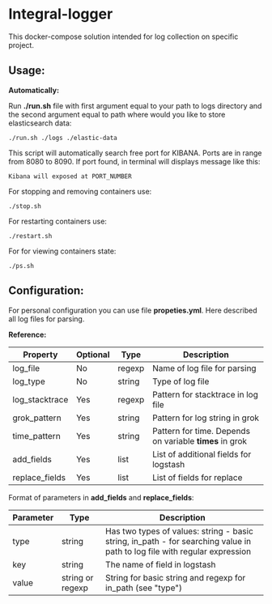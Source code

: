 Integral-logger
===================
This docker-compose solution intended for log collection on specific project.


Usage:
-----
**Automatically:**

Run **./run.sh** file with first argument equal to your path to logs directory and the second argument equal to path where would you like to store elasticsearch data:

    ./run.sh ./logs ./elastic-data
    
This script will automatically search free port for KIBANA. Ports are in range from 8080 to 8090. If port found, in terminal will displays message like this:

    Kibana will exposed at PORT_NUMBER

For stopping and removing containers use:
    
    ./stop.sh

For restarting containers use:

    ./restart.sh

For for viewing containers state:

    ./ps.sh

Configuration:
-----

For personal configuration you can use file **propeties.yml**. Here described all log files for parsing.

**Reference:**

|     Property    | Optional |  Type  | Description 
|-----------------|----------|--------|-----------------------------
| log\_file       | No       | regexp | Name of log file for parsing
| log\_type       | No       | string | Type of log file
| log\_stacktrace | Yes      | regexp | Pattern for stacktrace in log file
| grok\_pattern   | Yes      | string | Pattern for log string in grok
| time\_pattern   | Yes      | string | Pattern for time. Depends on variable **times** in grok
| add\_fields     | Yes      |  list  | List of additional fields for logstash
| replace\_fields | Yes      |  list  | List of fields for replace

Format of parameters in **add\_fields** and **replace_fields**:

| Parameter |       Type       | Description
|-----------|------------------|---------------------------------------------------------------------------------------------------------------------------
| type      |      string      | Has two types of values: string - basic string, in\_path - for searching value in path to log file with regular expression
| key       |      string      | The name of field in logstash
| value     | string or regexp | String for basic string and regexp for in\_path (see "type")
